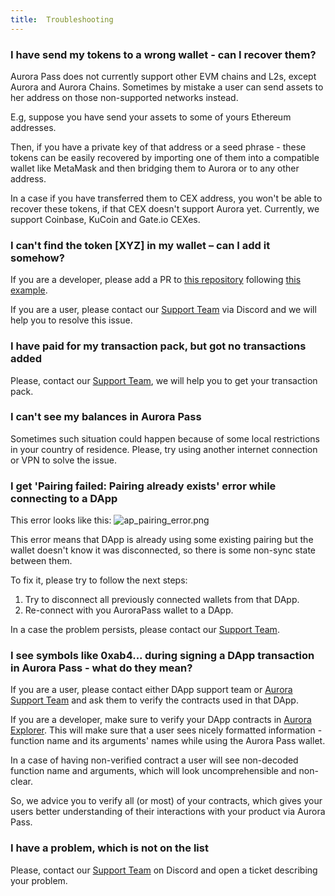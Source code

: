 ```yaml
---
title: 	Troubleshooting
---
```


### I have send my tokens to a wrong wallet - can I recover them?

Aurora Pass does not currently support other EVM chains and L2s, except Aurora and Aurora Chains.
Sometimes by mistake a user can send assets to her address on those non-supported networks instead.

E.g, suppose you have send your assets to some of yours Ethereum addresses.

Then, if you have a private key of that address or a seed phrase - these tokens can be easily recovered by importing one of them into a compatible wallet like MetaMask and then bridging them to Aurora or to any other address.

In a case if you have transferred them to CEX address, you won't be able to recover these tokens, if that CEX doesn't support Aurora yet. Currently, we support Coinbase, KuCoin and Gate.io CEXes.

### I can't find the token [XYZ] in my wallet – can I add it somehow?

If you are a developer, please add a PR to [this repository](https://github.com/aurora-is-near/bridge-assets) following [this example](https://github.com/aurora-is-near/bridge-assets/pull/273/files).

If you are a user, please contact our [Support Team](https://discord.gg/dEFJBz8HQV) via Discord and we will help you to resolve this issue.

### I have paid for my transaction pack, but got no transactions added

Please, contact our [Support Team](https://discord.gg/dEFJBz8HQV), we will help you to get your transaction pack.

### I can't see my balances in Aurora Pass

Sometimes such situation could happen because of some local restrictions in your country of residence. Please, try using another internet connection or VPN to solve the issue.

### I get 'Pairing failed: Pairing already exists' error while connecting to a DApp

This error looks like this:
![ap_pairing_error.png](/img/ap_pairing_error.png)

This error means that DApp is already using some existing pairing but the wallet doesn't know it was disconnected, so there is some non-sync state between them.

To fix it, please try to follow the next steps:
1. Try to disconnect all previously connected wallets from that DApp.
2. Re-connect with you AuroraPass wallet to a DApp.

In a case the problem persists, please contact our [Support Team](https://discord.gg/dEFJBz8HQV).

### I see symbols like 0xab4... during signing a DApp transaction in Aurora Pass - what do they mean?

If you are a user, please contact either DApp support team or [Aurora Support Team](https://discord.gg/dEFJBz8HQV) and ask them to verify the contracts used in that DApp. 

If you are a developer, make sure to verify your DApp contracts in [Aurora Explorer](https://explorer.aurora.dev/).
This will make sure that a user sees nicely formatted information - function name and its arguments' names while using the Aurora Pass wallet.

In a case of having non-verified contract a user will see non-decoded function name and arguments, which will look uncomprehensible and non-clear.

So, we advice you to verify all (or most) of your contracts, which gives your users better understanding of their interactions with your product via Aurora Pass.

### I have a problem, which is not on the list

Please, contact our [Support Team](https://discord.gg/dEFJBz8HQV) on Discord and open a ticket describing your problem.


